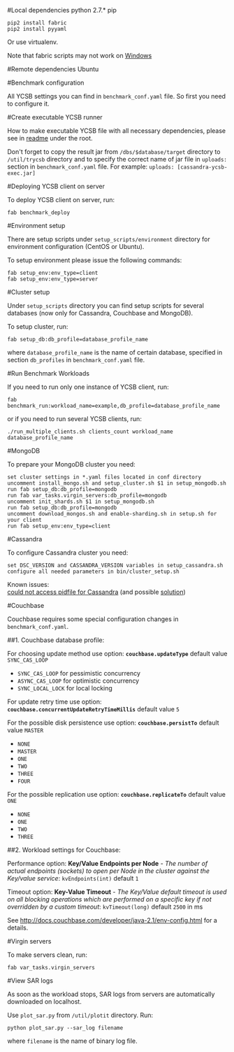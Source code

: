 #Local dependencies
    python 2.7.*
    pip
    
    pip2 install fabric  
    pip2 install pyyaml  
      
Or use virtualenv.

Note that fabric scripts may not work on [Windows](https://github.com/fabric/fabric/issues/489)

#Remote dependencies
    Ubuntu


#Benchmark configuration

All YCSB settings you can find in `benchmark_conf.yaml` file.
So first you need to configure it.

#Create executable YCSB runner

How to make executable YCSB file with all necessary dependencies, please see in [readme](./../../README.md) under the root.

Don't forget to copy the result jar from `/dbs/$database/target` directory to `/util/trycsb` directory and
to specify the correct name of jar file in `uploads:` section in `benchmark_conf.yaml` file.
For example: `uploads: [cassandra-ycsb-exec.jar]`

#Deploying YCSB client on server

To deploy YCSB client on server, run:

    fab benchmark_deploy

#Environment setup

There are setup scripts under `setup_scripts/environment` directory for environment configuration (CentOS or Ubuntu).

To setup environment please issue the following commands:

    fab setup_env:env_type=client
    fab setup_env:env_type=server

#Cluster setup

Under `setup_scripts` directory you can find setup scripts for several databases (now only for Cassandra, Couchbase and MongoDB).

To setup cluster, run:

    fab setup_db:db_profile=database_profile_name

where `database_profile_name` is the name of certain database, specified in section `db_profiles` in `benchmark_conf.yaml` file.

#Run Benchmark Workloads

If you need to run only one instance of YCSB client, run:

    fab benchmark_run:workload_name=example,db_profile=database_profile_name

or if you need to run several YCSB clients, run:

    ./run_multiple_clients.sh clients_count workload_name database_profile_name

#MongoDB

To prepare your MongoDB cluster you need:

    set cluster settings in *.yaml files located in conf directory
    uncomment install_mongo.sh and setup_cluster.sh $1 in setup_mongodb.sh
    run fab setup_db:db_profile=mongodb
    run fab var_tasks.virgin_servers:db_profile=mongodb
    uncomment init_shards.sh $1 in setup_mongodb.sh
    run fab setup_db:db_profile=mongodb
    uncomment download_mongos.sh and enable-sharding.sh in setup.sh for your client
    run fab setup_env:env_type=client

#Cassandra

To configure Cassandra cluster you need:

    set DSC_VERSION and CASSANDRA_VERSION variables in setup_cassandra.sh
    configure all needed parameters in bin/cluster_setup.sh

Known issues: <br/>
[could not access pidfile for Cassandra](https://issues.apache.org/jira/browse/CASSANDRA-9822) (and possible [solution](https://github.com/locp/cassandra/issues/63#issuecomment-125328745))


#Couchbase

Couchbase requires some special configuration changes in `benchmark_conf.yaml`.

##1. Couchbase database profile:

For choosing update method use option:
**`couchbase.updateType`** default value `SYNC_CAS_LOOP`

* `SYNC_CAS_LOOP` for pessimistic concurrency
* `ASYNC_CAS_LOOP` for optimistic concurrency
* `SYNC_LOCAL_LOCK` for local locking

For update retry time use option:
**`couchbase.concurrentUpdateRetryTimeMillis`** default value `5`

For the possible disk persistence use option:
**`couchbase.persistTo`** default value `MASTER`

* `NONE`
* `MASTER`
* `ONE`
* `TWO`
* `THREE`
* `FOUR`

For the possible replication use option:
**`couchbase.replicateTo`** default value `ONE`

* `NONE`
* `ONE`
* `TWO`
* `THREE`

##2. Workload settings for Couchbase:

Performance option: **Key/Value Endpoints per Node** - *The number of actual endpoints (sockets) to open per Node in the cluster against the Key/value service*:
`kvEndpoints(int)` default `1`

Timeout option: **Key-Value Timeout** - *The Key/Value default timeout is used on all blocking operations which are performed on a specific key if not overridden by a custom timeout*:
`kvTimeout(long)` default `2500` in ms

See http://docs.couchbase.com/developer/java-2.1/env-config.html for a details.

#Virgin servers

To make servers clean, run:

    fab var_tasks.virgin_servers

#View SAR logs

As soon as the workload stops, SAR logs from servers are automatically downloaded on localhost.

Use `plot_sar.py` from `/util/plotit` directory. Run:

    python plot_sar.py --sar_log filename

where `filename` is the name of binary log file.